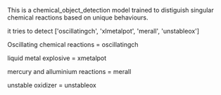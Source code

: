 
This is a chemical_object_detection model trained to distiguish singular chemical reactions based on unique behaviours.

it tries to detect 
['oscillatingch', 'xlmetalpot', 'merall', 'unstableox']

Oscillating chemical reactions = oscillatingch

liquid metal explosive = xmetalpot

mercury and alluminium reactions = merall

unstable oxidizer = unstableox


